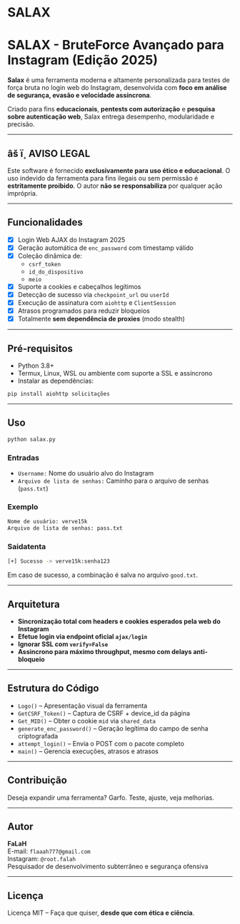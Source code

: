 # SALAX


# SALAX - BruteForce Avançado para Instagram (Edição 2025)

**Salax** é uma ferramenta moderna e altamente personalizada para testes de força bruta no login web do Instagram, desenvolvida com **foco em análise de segurança, evasão e velocidade assíncrona**.

Criado para fins **educacionais**, **pentests com autorização** e **pesquisa sobre autenticação web**, Salax entrega desempenho, modularidade e precisão.

---

## âš ï¸ AVISO LEGAL

Este software é fornecido **exclusivamente para uso ético e educacional**. O uso indevido da ferramenta para fins ilegais ou sem permissão é **estritamente proibido**. O autor **não se responsabiliza** por qualquer ação imprópria.

---

## Funcionalidades

- [x] Login Web AJAX do Instagram 2025
- [x] Geração automática de `enc_password` com timestamp válido
- [x] Coleção dinâmica de:
  - `csrf_token`
  - `id_do_dispositivo`
  - `meio`
- [x] Suporte a cookies e cabeçalhos legítimos
- [x] Detecção de sucesso via `checkpoint_url` ou `userId`
- [x] Execução de assinatura com `aiohttp` e `ClientSession`
- [x] Atrasos programados para reduzir bloqueios
- [x] Totalmente **sem dependência de proxies** (modo stealth)

---

## Pré-requisitos

- Python 3.8+
- Termux, Linux, WSL ou ambiente com suporte a SSL e assíncrono
- Instalar as dependências:

```bash
pip install aiohttp solicitações
```

---

## Uso

```bash
python salax.py
```

### Entradas

- `Username:` ​​Nome do usuário alvo do Instagram
- `Arquivo de lista de senhas:` Caminho para o arquivo de senhas (`pass.txt`)

### Exemplo

```bash
Nome de usuário: verve15k
Arquivo de lista de senhas: pass.txt
```

### Saidatenta

```bash
[+] Sucesso -> verve15k:senha123
```

Em caso de sucesso, a combinação é salva no arquivo `good.txt`.

---

## Arquitetura

- **Sincronização total com headers e cookies esperados pela web do Instagram**
- **Efetue login via endpoint oficial `ajax/login`**
- **Ignorar SSL com `verify=False`**
- **Assincrono para máximo throughput, mesmo com delays anti-bloqueio**

---

## Estrutura do Código

- `Logo()` – Apresentação visual da ferramenta
- `GetCSRF_Token()` – Captura de CSRF + device_id da página
- `Get_MID()` – Obter o cookie `mid` via `shared_data`
- `generate_enc_password()` – Geração legítima do campo de senha criptografada
- `attempt_login()` – Envia o POST com o pacote completo
- `main()` – Gerencia execuções, atrasos e atrasos

---

## Contribuição

Deseja expandir uma ferramenta? Garfo. Teste, ajuste, veja melhorias.

---

## Autor

**FaLaH**  
E-mail: `flaaah777@gmail.com`  
Instagram: `@root.falah`  
Pesquisador de desenvolvimento subterrâneo e segurança ofensiva

---

## Licença

Licença MIT – Faça que quiser, **desde que com ética e ciência**.
